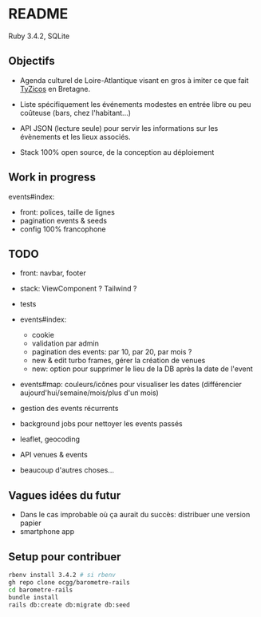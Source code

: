 # README

Ruby 3.4.2, SQLite

## Objectifs

- Agenda culturel de Loire-Atlantique visant en gros à imiter ce que fait [TyZicos](https://www.tyzicos.com/) en Bretagne.

- Liste spécifiquement les événements modestes en entrée libre ou peu coûteuse (bars, chez l'habitant...)

- API JSON (lecture seule) pour servir les informations sur les évènements et les lieux associés.

- Stack 100% open source, de la conception au déploiement

## Work in progress

events#index:

- front: polices, taille de lignes
- pagination events & seeds
- config 100% francophone

## TODO

- front: navbar, footer
- stack: ViewComponent ? Tailwind ?

- tests

- events#index:
  - cookie
  - validation par admin
  - pagination des events: par 10, par 20, par mois ?
  - new & edit turbo frames, gérer la création de venues
  - new: option pour supprimer le lieu de la DB après la date de l'event

- events#map: couleurs/icônes pour visualiser les dates (différencier aujourd'hui/semaine/mois/plus d'un mois)

- gestion des events récurrents
- background jobs pour nettoyer les events passés

- leaflet, geocoding

- API venues & events

- beaucoup d'autres choses...

## Vagues idées du futur

- Dans le cas improbable où ça aurait du succès: distribuer une version papier
- smartphone app

## Setup pour contribuer

```bash
rbenv install 3.4.2 # si rbenv
gh repo clone ocgg/barometre-rails
cd barometre-rails
bundle install
rails db:create db:migrate db:seed
```
